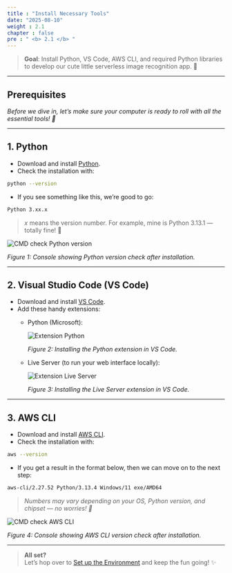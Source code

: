 ```yaml
---
title : "Install Necessary Tools"
date: "2025-08-10" 
weight : 2.1
chapter : false
pre : " <b> 2.1 </b> "
---
```


> **Goal**: Install Python, VS Code, AWS CLI, and required Python libraries to develop our cute little serverless image recognition app. 🐣

---

## Prerequisites

*Before we dive in, let’s make sure your computer is ready to roll with all the essential tools! 🚀*

---

## 1. Python

- Download and install [Python](https://www.python.org/downloads/).  
- Check the installation with:
```bash
python --version 
```
- If you see something like this, we’re good to go: 
```bash
Python 3.xx.x
```
> *x* means the version number. For example, mine is Python 3.13.1 — totally fine! 💖

![CMD check Python version](/images/2.prerequisite/2.1.install-necessary-tool/install-necessary-tool-1.png)

*Figure 1: Console showing Python version check after installation.*

---

## 2. Visual Studio Code (VS Code)

- Download and install [VS Code](https://code.visualstudio.com/download).
- Add these handy extensions:
    - Python (Microsoft):

        ![Extension Python](/images/2.prerequisite/2.1.install-necessary-tool/install-necessary-tool-2.png)

        *Figure 2: Installing the Python extension in VS Code.*

    - Live Server (to run your web interface locally):

        ![Extension Live Server](/images/2.prerequisite/install-necessary-tool-3.png)

        *Figure 3: Installing the Live Server extension in VS Code.*

---

## 3. AWS CLI

- Download and install [AWS CLI](https://docs.aws.amazon.com/cli/latest/userguide/getting-started-install.html).
- Check the installation with:
```bash
aws --version 
```
- If you get a result in the format below, then we can move on to the next step: 
```bash
aws-cli/2.27.52 Python/3.13.4 Windows/11 exe/AMD64
```
> *Numbers may vary depending on your OS, Python version, and chipset — no worries! 💪*

![CMD check AWS CLI](/images/2.prerequisite/2.1.install-necessary-tool/install-necessary-tool-4.png)

*Figure 4: Console showing AWS CLI version check after installation.*

---

> **All set?**  
> Let’s hop over to [Set up the Environment](/2-preparation-steps/2.2-set-up-environment/) and keep the fun going! ✨